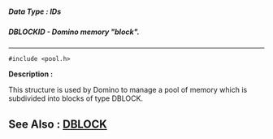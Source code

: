 ##### Data Type : IDs
##### DBLOCKID - Domino memory "block".
---
```
#include <pool.h>
```
**Description :**

This structure is used by Domino to manage a pool of memory which is subdivided 
into blocks of type DBLOCK.

**See Also :**
[DBLOCK](/domino-c-api-docs/reference/Data/DBLOCK)
---
